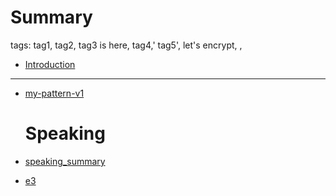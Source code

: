 # Summary

tags: tag1, tag2, tag3 is here, tag4,' tag5', let's encrypt, , 

* [Introduction](README.md)

---

* [my-pattern-v1  ](speaking/speaking.md)
    
  # Speaking

* [speaking\_summary](/speaking/SUMMARY.md)
* [e3](/speaking/NC_zack/e3.md)

